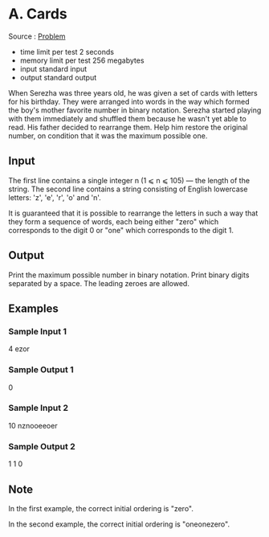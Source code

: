 # A. Cards

Source : [Problem](https://codeforces.com/problemset/problem/1220/A)

- time limit per test 2 seconds
- memory limit per test 256 megabytes
- input standard input
- output standard output

When Serezha was three years old, he was given a set of cards with letters for his birthday. They were arranged into words in the way which formed the boy's mother favorite number in binary notation. Serezha started playing with them immediately and shuffled them because he wasn't yet able to read. His father decided to rearrange them. Help him restore the original number, on condition that it was the maximum possible one.

## Input

The first line contains a single integer n (1 ⩽ n ⩽ 105) — the length of the string. The second line contains a string consisting of English lowercase letters: 'z', 'e', 'r', 'o' and 'n'.

It is guaranteed that it is possible to rearrange the letters in such a way that they form a sequence of words, each being either "zero" which corresponds to the digit 0
or "one" which corresponds to the digit 1.

## Output

Print the maximum possible number in binary notation. Print binary digits separated by a space. The leading zeroes are allowed.

## Examples

### Sample Input 1

4
ezor

### Sample Output 1

0

### Sample Input 2

10
nznooeeoer

### Sample Output 2

1 1 0

## Note

In the first example, the correct initial ordering is "zero".

In the second example, the correct initial ordering is "oneonezero".

